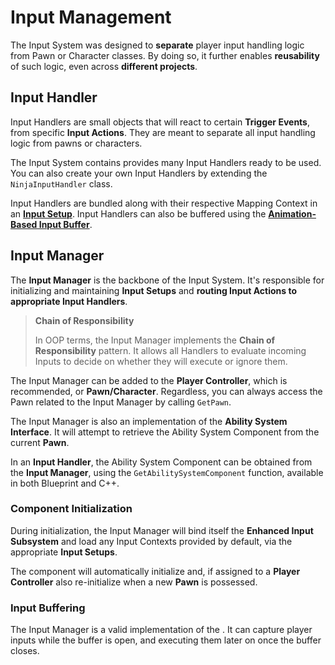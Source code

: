 # Input Management
<primary-label ref="input"/>

The Input System was designed to **separate** player input handling logic from Pawn or Character classes. By doing so,
it further enables **reusability** of such logic, even across **different projects**.

## Input Handler

Input Handlers are small objects that will react to certain **Trigger Events**, from specific **Input Actions**. They 
are meant to separate all input handling logic from pawns or characters.

The Input System contains provides many Input Handlers ready to be used. You can also create your own Input Handlers by
extending the `NinjaInputHandler` class.

Input Handlers are bundled along with their respective Mapping Context in an **[Input Setup](ipt_input_setup.md)**. Input
Handlers can also be buffered using the **[Animation-Based Input Buffer](ipt_input_buffer.md)**.

## Input Manager

The **Input Manager** is the backbone of the Input System. It's responsible for initializing and maintaining **Input
Setups** and **routing Input Actions to appropriate Input Handlers**.

> **Chain of Responsibility**
> 
> In OOP terms, the Input Manager implements the **Chain of Responsibility** pattern. It allows all Handlers to evaluate
> incoming Inputs to decide on whether they will execute or ignore them.

The Input Manager can be added to the **Player Controller**, which is recommended, or **Pawn/Character**. Regardless, 
you can always access the Pawn related to the Input Manager by calling `GetPawn`.

The Input Manager is also an implementation of the **Ability System Interface**. It will attempt to retrieve the Ability
System Component from the current **Pawn**.

In an **Input Handler**, the Ability System Component can be obtained from the **Input Manager**, using the 
`GetAbilitySystemComponent` function, available in both Blueprint and C++.

### Component Initialization

During initialization, the Input Manager will bind itself the **Enhanced Input Subsystem** and load any Input Contexts
provided by default, via the appropriate **Input Setups**.

The component will automatically initialize and, if assigned to a **Player Controller** also re-initialize when a new 
**Pawn** is possessed.

### Input Buffering

The Input Manager is a valid implementation of the **[](ipt_input_buffer.md)**. It can capture player inputs 
while the buffer is open, and executing them later on once the buffer closes.
